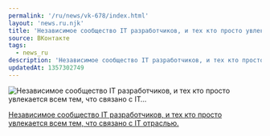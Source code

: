 ```yaml
---
permalink: '/ru/news/vk-678/index.html'
layout: 'news.ru.njk'
title: 'Независимое сообщество IT разработчиков, и тех кто просто увлекается всем тем, что связано с IT'
source: ВКонтакте
tags:
  - news_ru
description: 'Независимое сообщество IT разработчиков, и тех кто просто увлекается всем тем, что связано с IT…'
updatedAt: 1357302749
---
```

![Независимое сообщество IT разработчиков, и тех кто просто увлекается всем тем, что связано с IT…](https://sun9-72.userapi.com/impf/5K73ICtr5XFuq0cqCmhLRomoVXBNEoTRFR7Gog/1y4LlT2UOH4.jpg?size=359x319&quality=96&proxy=1&sign=c881cfce0bfda1ebb2a6b82c1898186d&c_uniq_tag=9UM0FSiwmfm-go2DcJwjYZDvGQ7FyIicbNGZrWQOb98&type=album)

[Независимое сообщество IT разработчиков, и тех кто просто увлекается всем тем, что связано с IT отраслью.](https://vk.com/it_for_free)
